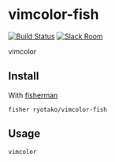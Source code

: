 # vimcolor-fish

[![Build Status][travis-badge]][travis-link]
[![Slack Room][slack-badge]][slack-link]

vimcolor

## Install

With [fisherman]

```
fisher ryotako/vimcolor-fish
```

## Usage

```fish
vimcolor
```

[travis-link]: https://travis-ci.org/test/test
[travis-badge]: https://img.shields.io/travis/test/test.svg
[slack-link]: https://fisherman-wharf.herokuapp.com
[slack-badge]: https://fisherman-wharf.herokuapp.com/badge.svg
[fisherman]: https://github.com/fisherman/fisherman
